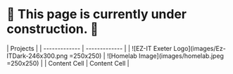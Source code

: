 # 🚧 This page is currently under construction. 🚧


| Projects |
| ------------- | ------------- |
| ![EZ-IT Exeter Logo](images/Ez-ITDark-246x300.png =250x250) | ![Homelab Image](images/homelab.jpeg =250x250)  |
| Content Cell  | Content Cell  |
